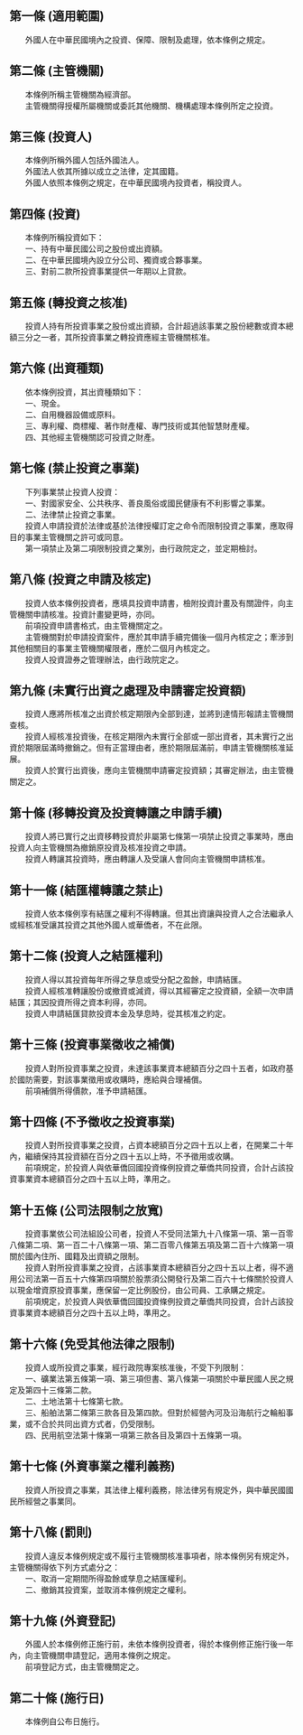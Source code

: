 第一條 (適用範圍)
-----------------
　　外國人在中華民國境內之投資、保障、限制及處理，依本條例之規定。  


第二條 (主管機關)
-----------------
　　本條例所稱主管機關為經濟部。  
　　主管機關得授權所屬機關或委託其他機關、機構處理本條例所定之投資。  


第三條 (投資人)
---------------
　　本條例所稱外國人包括外國法人。  
　　外國法人依其所據以成立之法律，定其國籍。  
　　外國人依照本條例之規定，在中華民國境內投資者，稱投資人。  


第四條 (投資)
-------------
　　本條例所稱投資如下：  
　　一、持有中華民國公司之股份或出資額。  
　　二、在中華民國境內設立分公司、獨資或合夥事業。  
　　三、對前二款所投資事業提供一年期以上貸款。  


第五條 (轉投資之核准)
---------------------
　　投資人持有所投資事業之股份或出資額，合計超過該事業之股份總數或資本總額三分之一者，其所投資事業之轉投資應經主管機關核准。  


第六條 (出資種類)
-----------------
　　依本條例投資，其出資種類如下：  
　　一、現金。  
　　二、自用機器設備或原料。  
　　三、專利權、商標權、著作財產權、專門技術或其他智慧財產權。  
　　四、其他經主管機關認可投資之財產。  


第七條 (禁止投資之事業)
-----------------------
　　下列事業禁止投資人投資：  
　　一、對國家安全、公共秩序、善良風俗或國民健康有不利影響之事業。  
　　二、法律禁止投資之事業。  
　　投資人申請投資於法律或基於法律授權訂定之命令而限制投資之事業，應取得目的事業主管機關之許可或同意。  
　　第一項禁止及第二項限制投資之業別，由行政院定之，並定期檢討。  


第八條 (投資之申請及核定)
-------------------------
　　投資人依本條例投資者，應填具投資申請書，檢附投資計畫及有關證件，向主管機關申請核准。投資計畫變更時，亦同。  
　　前項投資申請書格式，由主管機關定之。  
　　主管機關對於申請投資案件，應於其申請手續完備後一個月內核定之；牽涉到其他相關目的事業主管機關權限者，應於二個月內核定之。  
　　投資人投資證券之管理辦法，由行政院定之。  


第九條 (未實行出資之處理及申請審定投資額)
-----------------------------------------
　　投資人應將所核准之出資於核定期限內全部到達，並將到達情形報請主管機關查核。  
　　投資人經核准投資後，在核定期限內未實行全部或一部出資者，其未實行之出資於期限屆滿時撤銷之。但有正當理由者，應於期限屆滿前，申請主管機關核准延展。  
　　投資人於實行出資後，應向主管機關申請審定投資額；其審定辦法，由主管機關定之。  


第十條 (移轉投資及投資轉讓之申請手續)
-------------------------------------
　　投資人將已實行之出資移轉投資於非屬第七條第一項禁止投資之事業時，應由投資人向主管機關為撤銷原投資及核准投資之申請。  
　　投資人轉讓其投資時，應由轉讓人及受讓人會同向主管機關申請核准。  


第十一條 (結匯權轉讓之禁止)
---------------------------
　　投資人依本條例享有結匯之權利不得轉讓。但其出資讓與投資人之合法繼承人或經核准受讓其投資之其他外國人或華僑者，不在此限。  


第十二條 (投資人之結匯權利)
---------------------------
　　投資人得以其投資每年所得之孳息或受分配之盈餘，申請結匯。  
　　投資人經核准轉讓股份或撤資或減資，得以其經審定之投資額，全額一次申請結匯；其因投資所得之資本利得，亦同。  
　　投資人申請結匯貸款投資本金及孳息時，從其核准之約定。  


第十三條 (投資事業徵收之補償)
-----------------------------
　　投資人對所投資事業之投資，未達該事業資本總額百分之四十五者，如政府基於國防需要，對該事業徵用或收購時，應給與合理補償。  
　　前項補償所得價款，准予申請結匯。  


第十四條 (不予徵收之投資事業)
-----------------------------
　　投資人對所投資事業之投資，占資本總額百分之四十五以上者，在開業二十年內，繼續保持其投資額在百分之四十五以上時，不予徵用或收購。  
　　前項規定，於投資人與依華僑回國投資條例投資之華僑共同投資，合計占該投資事業資本總額百分之四十五以上時，準用之。  


第十五條 (公司法限制之放寬)
---------------------------
　　投資事業依公司法組設公司者，投資人不受同法第九十八條第一項、第一百零八條第二項、第一百二十八條第一項、第二百零八條第五項及第二百十六條第一項關於國內住所、國籍及出資額之限制。  
　　投資人對所投資事業之投資，占該事業資本總額百分之四十五以上者，得不適用公司法第一百五十六條第四項關於股票須公開發行及第二百六十七條關於投資人以現金增資原投資事業，應保留一定比例股份，由公司員、工承購之規定。  
　　前項規定，於投資人與依華僑回國投資條例投資之華僑共同投資，合計占該投資事業資本總額百分之四十五以上時，準用之。  


第十六條 (免受其他法律之限制)
-----------------------------
　　投資人或所投資之事業，經行政院專案核准後，不受下列限制：  
　　一、礦業法第五條第一項、第三項但書、第八條第一項關於中華民國人民之規定及第四十三條第二款。  
　　二、土地法第十七條第七款。  
　　三、船舶法第二條第三款各目及第四款。但對於經營內河及沿海航行之輪船事業，或不合於共同出資方式者，仍受限制。  
　　四、民用航空法第十條第一項第三款各目及第四十五條第一項。  


第十七條 (外資事業之權利義務)
-----------------------------
　　投資人所投資之事業，其法律上權利義務，除法律另有規定外，與中華民國國民所經營之事業同。  


第十八條 (罰則)
---------------
　　投資人違反本條例規定或不履行主管機關核准事項者，除本條例另有規定外，主管機關得依下列方式處分之：  
　　一、取消一定期間所得盈餘或孳息之結匯權利。  
　　二、撤銷其投資案，並取消本條例規定之權利。  


第十九條 (外資登記)
-------------------
　　外國人於本條例修正施行前，未依本條例投資者，得於本條例修正施行後一年內，向主管機關申請登記，適用本條例之規定。  
　　前項登記方式，由主管機關定之。  


第二十條 (施行日)
-----------------
　　本條例自公布日施行。